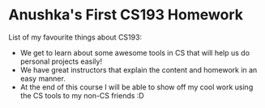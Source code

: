# Anushka's First CS193 Homework

List of my favourite things about CS193:
- We get to learn about some awesome tools in CS that will help us do personal projects easily!
- We have great instructors that explain the content and homework in an easy manner.
- At the end of this course I will be able to show off my cool work using the CS tools to my non-CS friends :D
